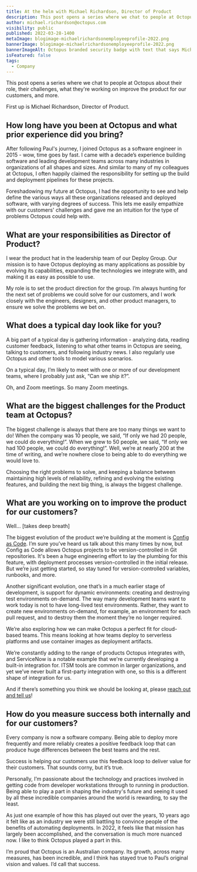 ```yaml
---
title: At the helm with Michael Richardson, Director of Product
description: This post opens a series where we chat to people at Octopus about their role, what they're working on improve the product, and more. First is Michael Richardson, Director of Product.
author: michael.richardson@octopus.com
visibility: public
published: 2022-03-28-1400
metaImage: blogimage-michaelrichardsonemployeeprofile-2022.png
bannerImage: blogimage-michaelrichardsonemployeeprofile-2022.png
bannerImageAlt: Octopus branded security badge with text that says Michael Richardson Director of Product, above the silhouette of a bearded man. 
isFeatured: false
tags: 
  - Company
---
```


This post opens a series where we chat to people at Octopus about their role, their challenges, what they're working on improve the product for our customers, and more.

First up is Michael Richardson, Director of Product.

## How long have you been at Octopus and what prior experience did you bring?

After following Paul's journey, I joined Octopus as a software engineer in 2015 - wow, time goes by fast.  I came with a decade’s experience building software and leading development teams across many industries in organizations of all shapes and sizes. And similar to many of my colleagues at Octopus, I often happily claimed the responsibility for setting up the build and deployment pipelines for these projects. 

Foreshadowing my future at Octopus, I had the opportunity to see and help define the various ways all these organizations released and deployed software, with varying degrees of success.  This lets me easily empathize with our customers' challenges and gave me an intuition for the type of problems Octopus could help with.

## What are your responsibilities as Director of Product?

I wear the product hat in the leadership team of our Deploy Group.  Our mission is to have Octopus deploying as many applications as possible by evolving its capabilities, expanding the technologies we integrate with, and making it as easy as possible to use.  

My role is to set the product direction for the group. I’m always hunting for the next set of problems we could solve for our customers, and I work closely with the engineers, designers, and other product managers, to ensure we solve the problems we bet on.

## What does a typical day look like for you?

A big part of a typical day is gathering information - analyzing data, reading customer feedback, listening to what other teams in Octopus are seeing, talking to customers, and following industry news.  I also regularly use Octopus and other tools to model various scenarios.  

On a typical day, I’m likely to meet with one or more of our development teams, where I probably just ask, “Can we ship it?”.

Oh, and Zoom meetings. So many Zoom meetings.

## What are the biggest challenges for the Product team at Octopus?

The biggest challenge is always that there are too many things we want to do! When the company was 10 people, we said, “If only we had 20 people, we could do everything!”.  When we grew to 50 people, we said, “If only we had 100 people, we could do everything!”.  Well, we’re at nearly 200 at the time of writing, and we’re nowhere close to being able to do everything we would love to.  

Choosing the right problems to solve, and keeping a balance between maintaining high levels of reliability, refining and evolving the existing features, and building the next big thing, is always the biggest challenge.  

## What are you working on to improve the product for our customers?

Well…  [takes deep breath]

The biggest evolution of the product we’re building at the moment is [Config as Code](https://octopus.com/blog/shaping-config-as-code).  I’m sure you’ve heard us talk about this many times by now, but Config as Code allows Octopus projects to be version-controlled in Git repositories.  It's been a huge engineering effort to lay the plumbing for this feature, with deployment processes version-controlled in the initial release.  But we’re just getting started, so stay tuned for version-controlled variables, runbooks, and more.

Another significant evolution, one that’s in a much earlier stage of development, is support for dynamic environments: creating and destroying test environments on-demand.  The way many development teams want to work today is not to have long-lived test environments. Rather, they want to create new environments on-demand, for example, an environment for each pull request, and to destroy them the moment they’re no longer required.

We’re also exploring how we can make Octopus a perfect fit for cloud-based teams.  This means looking at how teams deploy to serverless platforms and use container images as deployment artifacts. 
 
We’re constantly adding to the range of products Octopus integrates with, and ServiceNow is a notable example that we're currently developing a built-in integration for.  ITSM tools are common in larger organizations, and yet we’ve never built a first-party integration with one, so this is a different shape of integration for us. 

And if there’s something you think we should be looking at, please [reach out and tell us](https://octopus.com/company/contact)!  

## How do you measure success both internally and for our customers?

Every company is now a software company. Being able to deploy more frequently and more reliably creates a positive feedback loop that can produce huge differences between the best teams and the rest.

Success is helping our customers use this feedback loop to deliver value for their customers. That sounds corny, but it’s true.

Personally, I’m passionate about the technology and practices involved in getting code from developer workstations through to running in production.  Being able to play a part in shaping the industry's future and seeing it used by all these incredible companies around the world is rewarding, to say the least.

As just one example of how this has played out over the years, 10 years ago it felt like as an industry we were still battling to convince people of the benefits of automating deployments.  In 2022, it feels like that mission has largely been accomplished, and the conversation is much more nuanced now.  I like to think Octopus played a part in this.

I’m proud that Octopus is an Australian company.  Its growth, across many measures, has been incredible, and I think has stayed true to Paul’s original vision and values.  I’d call that success. 